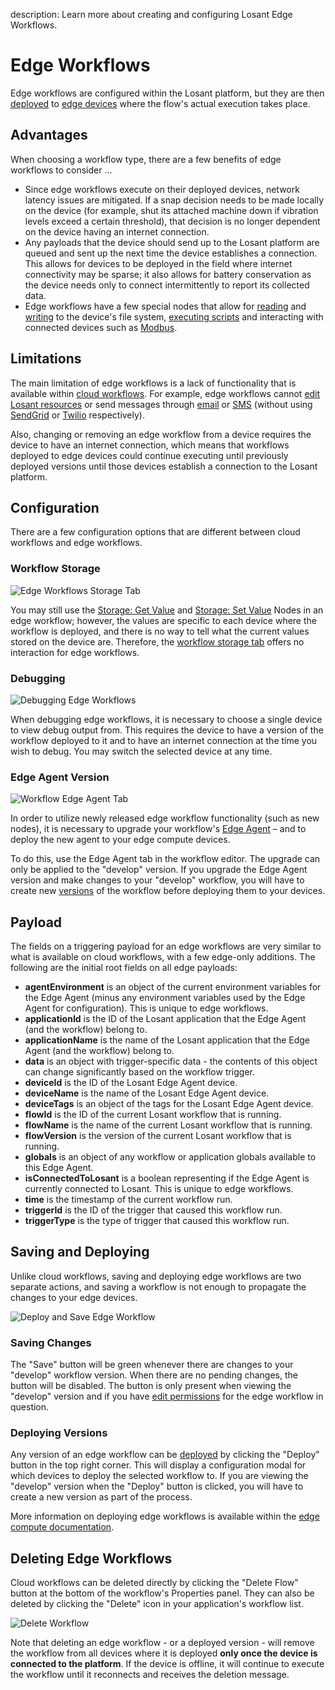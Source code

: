 description: Learn more about creating and configuring Losant Edge Workflows.

# Edge Workflows

Edge workflows are configured within the Losant platform, but they are then [deployed](/edge-compute/edge-deployments/) to [edge devices](/devices/edge-compute/) where the flow's actual execution takes place.

## Advantages

When choosing a workflow type, there are a few benefits of edge workflows to consider ...

* Since edge workflows execute on their deployed devices, network latency issues are mitigated. If a snap decision needs to be made locally on the device (for example, shut its attached machine down if vibration levels exceed a certain threshold), that decision is no longer dependent on the device having an internet connection.
* Any payloads that the device should send up to the Losant platform are queued and sent up the next time the device establishes a connection. This allows for devices to be deployed in the field where internet connectivity may be sparse; it also allows for battery conservation as the device needs only to connect intermittently to report its collected data.
* Edge workflows have a few special nodes that allow for [reading](/workflows/data/file-read/) and [writing](/workflows/data/file-write/) to the device's file system, [executing scripts](/workflows/data/run-executable/) and interacting with connected devices such as [Modbus](http://www.modbus.org/).

## Limitations

The main limitation of edge workflows is a lack of functionality that is available within [cloud workflows](/workflows/cloud-workflows/). For example, edge workflows cannot [edit Losant resources](/workflows/data/losant-api/) or send messages through [email](/workflows/outputs/email/) or [SMS](/workflows/outputs/sms/) (without using [SendGrid](/workflows/outputs/sendgrid/) or [Twilio](/workflows/outputs/twilio/) respectively).

Also, changing or removing an edge workflow from a device requires the device to have an internet connection, which means that workflows deployed to edge devices could continue executing until previously deployed versions until those devices establish a connection to the Losant platform.

## Configuration

There are a few configuration options that are different between cloud workflows and edge workflows.

### Workflow Storage

![Edge Workflows Storage Tab](/images/workflows/edge-storage-tab.png "Edge Workflows Storage Tab")

You may still use the [Storage: Get Value](/workflows/data/get-value/) and [Storage: Set Value](/workflows/data/store-value/) Nodes in an edge workflow; however, the values are specific to each device where the workflow is deployed, and there is no way to tell what the current values stored on the device are. Therefore, the [workflow storage tab](/workflows/overview/#workflow-storage) offers no interaction for edge workflows.

### Debugging

![Debugging Edge Workflows](/images/workflows/edge-compute-debug.png "Debugging Edge Workflows")

When debugging edge workflows, it is necessary to choose a single device to view debug output from. This requires the device to have a version of the workflow deployed to it and to have an internet connection at the time you wish to debug. You may switch the selected device at any time.

### Edge Agent Version

![Workflow Edge Agent Tab](/images/workflows/workflow-edge-agent-tab.png "Workflow Edge Agent Tab")

In order to utilize newly released edge workflow functionality (such as new nodes), it is necessary to upgrade your workflow's [Edge Agent](/edge-compute/edge-agent-changelog/) – and to deploy the new agent to your edge compute devices.

To do this, use the Edge Agent tab in the workflow editor. The upgrade can only be applied to the "develop" version. If you upgrade the Edge Agent version and make changes to your "develop" workflow, you will have to create new [versions](/workflows/versioning/) of the workflow before deploying them to your devices.

## Payload

The fields on a triggering payload for an edge workflows are very similar to what is available on cloud workflows, with a few edge-only additions. The following are the initial root fields on all edge payloads:

* **agentEnvironment** is an object of the current environment variables for the Edge Agent (minus any environment variables used by the Edge Agent for configuration). This is unique to edge workflows.
* **applicationId** is the ID of the Losant application that the Edge Agent (and the workflow) belong to.
* **applicationName** is the name of the Losant application that the Edge Agent (and the workflow) belong to.
* **data** is an object with trigger-specific data - the contents of this object can change significantly based on the workflow trigger.
* **deviceId** is the ID of the Losant Edge Agent device.
* **deviceName** is the name of the Losant Edge Agent device.
* **deviceTags** is an object of the tags for the Losant Edge Agent device.
* **flowId** is the ID of the current Losant workflow that is running.
* **flowName** is the name of the current Losant workflow that is running.
* **flowVersion** is the version of the current Losant workflow that is running.
* **globals** is an object of any workflow or application globals available to this Edge Agent.
* **isConnectedToLosant** is a boolean representing if the Edge Agent is currently connected to Losant. This is unique to edge workflows.
* **time** is the timestamp of the current workflow run.
* **triggerId** is the ID of the trigger that caused this workflow run.
* **triggerType** is the type of trigger that caused this workflow run.

## Saving and Deploying

Unlike cloud workflows, saving and deploying edge workflows are two separate actions, and saving a workflow is not enough to propagate the changes to your edge devices.

![Deploy and Save Edge Workflow](/images/workflows/workflow-edge-save-deploy.png "Deploy and Save Edge Workflow")

### Saving Changes

The "Save" button will be green whenever there are changes to your "develop" workflow version. When there are no pending changes, the button will be disabled. The button is only present when viewing the "develop" version and if you have [edit permissions](/organizations/members/#member-roles) for the edge workflow in question.

### Deploying Versions

Any version of an edge workflow can be [deployed](/edge-compute/deployments/) by clicking the "Deploy" button in the top right corner. This will display a configuration modal for which devices to deploy the selected workflow to. If you are viewing the "develop" version when the "Deploy" button is clicked, you will have to create a new version as part of the process.

More information on deploying edge workflows is available within the [edge compute documentation](/edge-compute/edge-deployments/).

## Deleting Edge Workflows

Cloud workflows can be deleted directly by clicking the "Delete Flow" button at the bottom of the workflow's Properties panel. They can also be deleted by clicking the "Delete" icon in your application's workflow list.

![Delete Workflow](/images/workflows/workflow-delete.png "Delete Workflow")

Note that deleting an edge workflow - or a deployed version - will remove the workflow from all devices where it is deployed **only once the device is connected to the platform**. If the device is offline, it will continue to execute the workflow until it reconnects and receives the deletion message.
